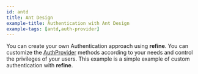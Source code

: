 ```yaml
---
id: antd
title: Ant Design
example-title: Authentication with Ant Design
example-tags: [antd,auth-provider]
---
```


You can create your own Authentication approach using **refine**. You can customize the [AuthProvider](/docs/api-reference/core/providers/auth-provider/) methods according to your needs and control the privileges of your users. This example is a simple example of custom authentication with **refine**.

<CodeSandboxExample path="auth-antd" />